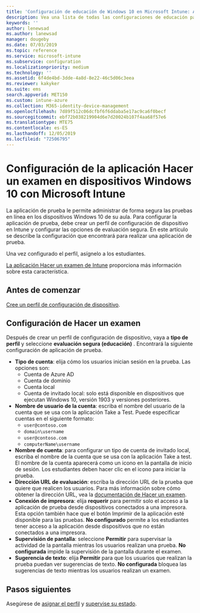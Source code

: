 ```yaml
---
title: 'Configuración de educación de Windows 10 en Microsoft Intune: Azure | Microsoft Docs'
description: Vea una lista de todas las configuraciones de educación para dispositivos Windows 10. Use estas configuraciones en un perfil de configuración de dispositivo con la aplicación Hacer un examen, elija cómo los usuarios o alumnos inician sesión, supervise la pantalla durante el examen y mucho más en Intune.
keywords: ''
author: lenewsad
ms.author: lanewsad
manager: dougeby
ms.date: 07/03/2019
ms.topic: reference
ms.service: microsoft-intune
ms.subservice: configuration
ms.localizationpriority: medium
ms.technology: ''
ms.assetid: 6f4de4bd-3dde-4a8d-8e22-46c5d06c3eea
ms.reviewer: kakyker
ms.suite: ems
search.appverid: MET150
ms.custom: intune-azure
ms.collection: M365-identity-device-management
ms.openlocfilehash: 7d89f512c06dcfbf6f6ddaba5e17ac9ca6f0becf
ms.sourcegitcommit: ebf72b038219904d6e7d20024b107f4aa68f57e6
ms.translationtype: MTE75
ms.contentlocale: es-ES
ms.lasthandoff: 12/05/2019
ms.locfileid: "72506795"
---
```

# <a name="configure-the-take-a-test-app-on-windows-10-devices-using-intune"></a>Configuración de la aplicación Hacer un examen en dispositivos Windows 10 con Microsoft Intune

La aplicación de prueba le permite administrar de forma segura las pruebas en línea en los dispositivos Windows 10 de su aula. Para configurar la aplicación de prueba, debe crear un perfil de configuración de dispositivo en Intune y configurar las opciones de evaluación segura. En este artículo se describe la configuración que encontrará para realizar una aplicación de prueba. 

Una vez configurado el perfil, asígnelo a los estudiantes. 

[La aplicación Hacer un examen de Intune](education-settings-configure.md) proporciona más información sobre esta característica.

## <a name="before-you-begin"></a>Antes de comenzar

[Cree un perfil de configuración de dispositivo](education-settings-configure.md#create-a-device-profile).

## <a name="take-a-test-settings"></a>Configuración de Hacer un examen
Después de crear un perfil de configuración de dispositivo, vaya a **tipo de perfil** y seleccione **evaluación segura (educación)** . Encontrará la siguiente configuración de aplicación de prueba. 


- **Tipo de cuenta**: elija cómo los usuarios inician sesión en la prueba. Las opciones son:
  - Cuenta de Azure AD
  - Cuenta de dominio
  - Cuenta local
  - Cuenta de invitado local: solo está disponible en dispositivos que ejecutan Windows 10, versión 1903 y versiones posteriores.    
- **Nombre de usuario de la cuenta**: escriba el nombre del usuario de la cuenta que se usa con la aplicación Take a Test. Puede especificar cuentas en el siguiente formato:
  - `user@contoso.com`
  - `domain\username`
  - `user@contoso.com`
  - `computerName\username`
- **Nombre de cuenta**: para configurar un tipo de cuenta de invitado local, escriba el nombre de la cuenta que se usa con la aplicación Take a test. El nombre de la cuenta aparecerá como un icono en la pantalla de inicio de sesión. Los estudiantes deben hacer clic en el icono para iniciar la prueba.  
- **Dirección URL de evaluación**: escriba la dirección URL de la prueba que quiere que realicen los usuarios. Para más información sobre cómo obtener la dirección URL, vea la [documentación de Hacer un examen](https://docs.microsoft.com/education/windows/take-tests-in-windows-10).
- **Conexión de impresora**: elija **requerir** para permitir solo el acceso a la aplicación de prueba desde dispositivos conectados a una impresora. Esta opción también hace que el botón Imprimir de la aplicación esté disponible para las pruebas. **No configurado** permite a los estudiantes tener acceso a la aplicación desde dispositivos que no están conectados a una impresora.  
- **Supervisión de pantalla**: seleccione **Permitir** para supervisar la actividad de la pantalla mientras los usuarios realizan una prueba. **No configurada** impide la supervisión de la pantalla durante el examen.
- **Sugerencia de texto**: elija **Permitir** para que los usuarios que realizan la prueba puedan ver sugerencias de texto. **No configurada** bloquea las sugerencias de texto mientras los usuarios realizan un examen.

## <a name="next-steps"></a>Pasos siguientes

Asegúrese de [asignar el perfil](device-profile-assign.md) y [supervise su estado](device-profile-monitor.md).
